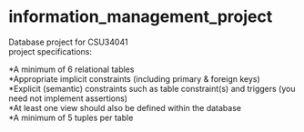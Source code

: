 # information_management_project

Database project for CSU34041 \
project specifications:

*A minimum of 6 relational tables\
*Appropriate implicit constraints (including primary & foreign keys)\
*Explicit (semantic) constraints such as table constraint(s) and triggers (you need not implement assertions)\
*At least one view should also be defined within the database\
*A minimum of 5 tuples per table

